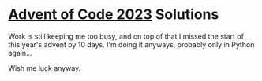 # [Advent of Code 2023](https://adventofcode.com/2023) Solutions

Work is still keeping me too busy, and on top of that I missed the start of this year's advent by 10 days.
I'm doing it anyways, probably only in Python again...

Wish me luck anyway.
